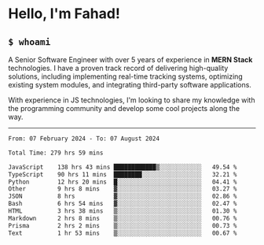 <h1>Hello, I'm Fahad!</h1>

<h2><code>$ whoami</code></h2>

A Senior Software Engineer with over 5 years of experience in **MERN Stack** technologies. I have a proven track record of delivering high-quality solutions, including implementing real-time tracking systems, optimizing existing system modules, and integrating third-party software applications.

With experience in JS technologies, I'm looking to share my knowledge with the programming community and develop some cool projects along the way.

---

<!--START_SECTION:waka-->

```txt
From: 07 February 2024 - To: 07 August 2024

Total Time: 279 hrs 59 mins

JavaScript    138 hrs 43 mins ████████████▒░░░░░░░░░░░░   49.54 %
TypeScript    90 hrs 11 mins  ████████░░░░░░░░░░░░░░░░░   32.21 %
Python        12 hrs 20 mins  █░░░░░░░░░░░░░░░░░░░░░░░░   04.41 %
Other         9 hrs 8 mins    ▓░░░░░░░░░░░░░░░░░░░░░░░░   03.27 %
JSON          8 hrs           ▓░░░░░░░░░░░░░░░░░░░░░░░░   02.86 %
Bash          6 hrs 54 mins   ▓░░░░░░░░░░░░░░░░░░░░░░░░   02.47 %
HTML          3 hrs 38 mins   ▒░░░░░░░░░░░░░░░░░░░░░░░░   01.30 %
Markdown      2 hrs 8 mins    ▒░░░░░░░░░░░░░░░░░░░░░░░░   00.76 %
Prisma        2 hrs 2 mins    ▒░░░░░░░░░░░░░░░░░░░░░░░░   00.73 %
Text          1 hr 53 mins    ▒░░░░░░░░░░░░░░░░░░░░░░░░   00.67 %
```

<!--END_SECTION:waka-->

<!--
**heyFahad/heyFahad** is a ✨ _special_ ✨ repository because its `README.md` (this file) appears on your GitHub profile.

Here are some ideas to get you started:

- 🔭 I’m currently working on ...
- 🌱 I’m currently learning ...
- 👯 I’m looking to collaborate on ...
- 🤔 I’m looking for help with ...
- 💬 Ask me about ...
- 📫 How to reach me: ...
- 😄 Pronouns: ...
- ⚡ Fun fact: ...
-->
